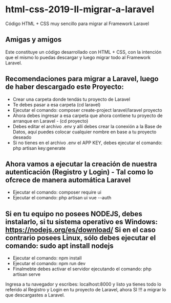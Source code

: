 # html-css-2019-II-migrar-a-laravel
Código HTML + CSS muy sencillo para migrar al Framework Laravel


## Amigas y amigos

Este constituye un código desarrollado con HTML + CSS, con la intención que el mismo lo puedas descargar y luego migrar todo al Framework Laravel.

## Recomendaciones para migrar a Laravel, luego de haber descargado este Proyecto:

- Crear una carpeta donde tendás tu proyecto de Laravel
- Te debes pasar a esa carpeta (cd laravel)
- Ejecutar el comando: composer create-project laravel/laravel proyecto
- Ahora debes ingresar a esa carpeta que ahora contiene tu proyecto de arranque en Laravel - (cd proyecto)
- Debes editar el archivo .env y allí debes crear la conexión a la Base de Datos, aquí puedes colocar cualquier nombre en base a tu proyecto deseado
- Si no tienes en el archivo .env el APP KEY, debes ejecutar el comando: php artisan key:generate

## Ahora vamos a ejecutar la creación de nuestra autenticación (Registro y Login) - Tal como lo ofcrece de manera automática Laravel

- Ejecutar el comando: composer require ui
- Ejecutar el comando: php artisan ui vue --auth

## Si en tu equipo no posees NODEJS, debes instalarlo, si tu sistema operativo es Windows: https://nodejs.org/es/download/ Si en el caso contrario posees Linux, sólo debes ejecutar el comando: sudo apt install nodejs

- Ejecutar el comando: npm install
- Ejecutar el comando: npm run dev
- Finalmebte debes activar el servidor ejecutando el comando: php artisan serve

Ingresa a tu navegador y escribes: localhost:8000 y listo ya tienes todo lo referido al Registro y Login en tu proyecto de Laravel, ahora SI !!! a migrar lo que descargastes a Laravel.
